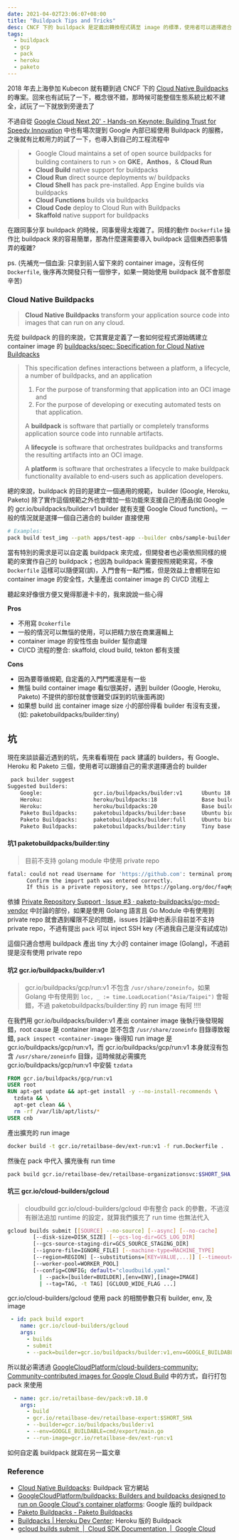 ```yaml
---
date: 2021-04-02T23:06:07+08:00
title: "Buildpack Tips and Tricks"
desc: CNCF 下的 buildpack 是定義出轉換程式碼至 image 的標準，使用者可以適擇適合的 builder (Google, HeroKu, Paketo) 來產出 container image，除了免去編輯 Dockerfile 的部份、container image layer 有相同的體驗、container image 的安全性交由 builder 來處理等等好處。不過美好的事情背後也是有一些取捨。本篇文章就是最近優化 CI/CD pipeline 流程上使用 buildpack 的心得分享還有遇到的坑及解決方案
tags:
  - buildpack
  - gcp
  - pack
  - heroku
  - paketo
---
```


2018 年去上海參加 Kubecon 就有聽到過 CNCF 下的 [Cloud Native Buildpacks](https://buildpacks.io/) 的專案。回來也有試玩了一下，概念很不錯，那時候可能整個生態系統比較不建全，試玩了一下就放到旁邊去了

不過自從 [Google Cloud Next 20' - Hands-on Keynote: Building Trust for Speedy Innovation](https://cloud.withgoogle.com/next/sf/onair?session=SVR227#application-modernization) 中也有場次提到 Google 內部已經使用 Buildpack 的服務，之後就有比較用力的試了一下，也導入到自己的工程流程中

> - Google Cloud maintains a set of open source buildpacks for building containers to run > on **GKE**，**Anthos**，& **Cloud Run**
> - **Cloud Build** native support for buildpacks
> - **Cloud Run** direct source deployments w/ buildpacks
> - **Cloud Shell** has pack pre-installed. App Engine builds via buildpacks
> - **Cloud Functions** builds via buildpacks
> - **Cloud Code** deploy to Cloud Run with Buildpacks
> - **Skaffold** native support for buildpacks

在跟同事分享 buildpack 的時候，同事覺得太複雜了。同樣的動作 `Dockerfile` 操作比 buildpack 來的容易簡單，那為什麼還需要導入 buildpack 這個東西把事情弄的複雜? 

ps. (先補充一個血淚: 只拿到前人留下來的 container image，沒有任何 `Dockerfile`, 後序再次開發只有一個慘字，如果一開始使用 buildpack 就不會那麼辛苦)

### Cloud Native Buildpacks

> **Cloud Native Buildpacks**
transform your application source code into images that can run on any cloud.

先從 buildpack 的目的來說，它其實是定義了一套如何從程式源始碼建立 container image 的 [buildpacks/spec: Specification for Cloud Native Buildpacks](https://github.com/buildpacks/spec)

> This specification defines interactions between a platform, a lifecycle, a number of buildpacks, and an application
> 1. For the purpose of transforming that application into an OCI image and
> 2. For the purpose of developing or executing automated tests on that application.
> 
> A **buildpack** is software that partially or completely transforms application source code into runnable artifacts.
> 
> A **lifecycle** is software that orchestrates buildpacks and transforms the resulting artifacts into an OCI image.
> 
> A **platform** is software that orchestrates a lifecycle to make buildpack functionality available to end-users such as application developers.

總的來說，buildpack 的目的是建立一個通用的規範， builder (Google, Heroku, Paketo) 除了實作這個規範之外也會增加一些功能來支援自己的產品(如 Google 的 gcr.io/buildpacks/builder:v1 builder 就有支援 Google Cloud function)。一般的情況就是選擇一個自己適合的 builder 直接使用

```sh
# Examples:
pack build test_img --path apps/test-app --builder cnbs/sample-builder:bionic
```

當有特別的需求是可以自定義 buildpack 來完成，但開發者也必需依照同樣的規範的來實作自己的 buildpack；也因為 buildpack 需要按照規範來寫，不像 `Dockerfile` 這樣可以隨便寫(誤)，入門會有一點門檻，但是效益上會體現在如 container image 的安全性，大量產出 container image 的 CI/CD 流程上

聽起來好像很方便又覺得那邊卡卡的，我來說說一些心得

**Pros**
- 不用寫 `Dcokerfile`
- 一般的情況可以無惱的使用，可以把精力放在商業邏輯上
- container image 的安性性由 builder 幫你處理
- CI/CD 流程的整合: skaffold, cloud build, tekton 都有支援

**Cons**
- 因為要尊循規範, 自定義的入門門檻還是有一些
- 無惱 build container image 看似很美好，遇到 builder (Google, Heroku, Paketo) 不提供的部份就會很難受(踩到的坑後面再說)
- 如果想 build 出 container image size 小的部份得看 builder 有沒有支援，(如: paketobuildpacks/builder:tiny)

## 坑

現在來談談最近遇到的坑，先來看看現在 pack 建議的 builders，有 Google、Heroku 和 Paketo 三個，使用者可以跟據自己的需求選擇適合的 builder

```sh
 pack builder suggest
Suggested builders:
	Google:                gcr.io/buildpacks/builder:v1      Ubuntu 18 base image with buildpacks for .NET, Go, Java, Node.js, and Python
	Heroku:                heroku/buildpacks:18              Base builder for Heroku-18 stack, based on ubuntu:18.04 base image
	Heroku:                heroku/buildpacks:20              Base builder for Heroku-20 stack, based on ubuntu:20.04 base image
	Paketo Buildpacks:     paketobuildpacks/builder:base     Ubuntu bionic base image with buildpacks for Java, .NET Core, NodeJS, Go, Ruby, NGINX and Procfile
	Paketo Buildpacks:     paketobuildpacks/builder:full     Ubuntu bionic base image with buildpacks for Java, .NET Core, NodeJS, Go, PHP, Ruby, Apache HTTPD, NGINX and Procfile
	Paketo Buildpacks:     paketobuildpacks/builder:tiny     Tiny base image (bionic build image, distroless-like run image) with buildpacks for Java Native Image and Go
```

#### 坑1 paketobuildpacks/builder:tiny

> 目前不支持 golang module 中使用 private repo

```sh
fatal: could not read Username for 'https://github.com': terminal prompts disabled
      Confirm the import path was entered correctly.
      If this is a private repository, see https://golang.org/doc/faq#git_https for additional information.
```

依據 [Private Repository Support · Issue #3 · paketo-buildpacks/go-mod-vendor](https://github.com/paketo-buildpacks/go-mod-vendor/issues/3) 中討論的部份，如果是使用 Golang 語言且 Go Module 中有使用到 private repo 就會遇到權限不足的問題，issues 討論中也表示目前並不支持 private repo，不過有提出 `pack` 可以 inject SSH key (不過我自己是沒有試成功)

這個只適合想用 buildpack 產出 tiny 大小的 container image (Golang)，不過前提是沒有使用 private repo 

#### 坑2 gcr.io/buildpacks/builder:v1

> gcr.io/buildpacks/gcp/run:v1 不包含 `/usr/share/zoneinfo`，如果 Golang 中有使用到 `loc, _ := time.LoadLocation("Asia/Taipei")` 會報錯，不過 paketobuildpacks/builder:tiny 的 run image 有阿 !!!!

在我們用 gcr.io/buildpacks/builder:v1 產出 container image 後執行後發現報錯，root cause 是 container image 並不包含 `/usr/share/zoneinfo` 目錄導致報錯, `pack inspect <container-image>` 後得知 run image 是 gcr.io/buildpacks/gcp/run:v1，而 gcr.io/buildpacks/gcp/run:v1 本身就沒有包含 `/usr/share/zoneinfo` 目錄，這時候就必需擴充 gcr.io/buildpacks/gcp/run:v1 中安裝 `tzdata`

```dockerfile
FROM gcr.io/buildpacks/gcp/run:v1
USER root
RUN apt-get update && apt-get install -y --no-install-recommends \
  tzdata && \
  apt-get clean && \
  rm -rf /var/lib/apt/lists/*
USER cnb
```

產出擴充的 run image

```sh
docker build -t gcr.io/retailbase-dev/ext-run:v1 -f run.Dockerfile .
```

然後在 pack 中代入 擴充後有 run time

```sh
pack build gcr.io/retailbase-dev/retailbase-organizationsvc:$SHORT_SHA --builder gcr.io/buildpacks/builder:v1 --env GOOGLE_BUILDABLE=cmd/organizationsvc/main.go --run-image gcr.io/retailbase-dev/ext-run:v1
```

#### 坑三 gcr.io/cloud-builders/gcloud

> cloudbuild gcr.io/cloud-builders/gcloud 中有整合 pack 的參數，不過沒有辦法追加 runtime 的設定，就算我們擴充了 run time 也無法代入

```sh
gcloud builds submit [[SOURCE] --no-source] [--async] [--no-cache]
        [--disk-size=DISK_SIZE] [--gcs-log-dir=GCS_LOG_DIR]
        [--gcs-source-staging-dir=GCS_SOURCE_STAGING_DIR]
        [--ignore-file=IGNORE_FILE] [--machine-type=MACHINE_TYPE]
        [--region=REGION] [--substitutions=[KEY=VALUE,...]] [--timeout=TIMEOUT]
        [--worker-pool=WORKER_POOL]
        [--config=CONFIG; default="cloudbuild.yaml"
          | --pack=[builder=BUILDER],[env=ENV],[image=IMAGE]
          | --tag=TAG, -t TAG] [GCLOUD_WIDE_FLAG ...]
```

gcr.io/cloud-builders/gcloud 使用 pack 的相關參數只有 builder, env, 及 image

```yaml
 - id: pack build export
    name: gcr.io/cloud-builders/gcloud
    args:
      - builds
      - submit
      - --pack=builder=gcr.io/buildpacks/builder:v1,env=GOOGLE_BUILDABLE=cmd/export/main.go,image=gcr.io/retailbase-dev/retailbase-export:$SHORT_SHA
```

所以就必需透過 [GoogleCloudPlatform/cloud-builders-community: Community-contributed images for Google Cloud Build](https://github.com/GoogleCloudPlatform/cloud-builders-community) 中的方式，自行打包 pack 來使用

```yaml
  - name: gcr.io/retailbase-dev/pack:v0.18.0
    args:
      - build
      - gcr.io/retailbase-dev/retailbase-export:$SHORT_SHA
      - --builder=gcr.io/buildpacks/builder:v1
      - --env=GOOGLE_BUILDABLE=cmd/export/main.go
      - --run-image=gcr.io/retailbase-dev/ext-run:v1
```

如何自定義 buildpack 就寫在另一篇文章

### Reference
- [Cloud Native Buildpacks](https://buildpacks.io/): Buildpack 官方網站
- [GoogleCloudPlatform/buildpacks: Builders and buildpacks designed to run on Google Cloud's container platforms](https://github.com/GoogleCloudPlatform/buildpacks): Google 版的 buildpack
- [Paketo Buildpacks - Paketo Buildpacks](https://paketo.io/)
- [Buildpacks | Heroku Dev Center](https://devcenter.heroku.com/articles/buildpacks): Heroku 版的 Buildpack
- [gcloud builds submit  |  Cloud SDK Documentation  |  Google Cloud](https://cloud.google.com/sdk/gcloud/reference/builds/submit)